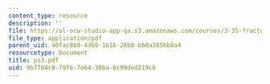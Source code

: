 ```yaml
---
content_type: resource
description: ''
file: https://ol-ocw-studio-app-qa.s3.amazonaws.com/courses/3-35-fracture-and-fatigue-fall-2003/9b7704c879f67e6430ba6c99ded219c6_ps3.pdf
file_type: application/pdf
parent_uid: 40fac8b9-4d69-1b16-28b8-bb0a305bb8a4
resourcetype: Document
title: ps3.pdf
uid: 9b7704c8-79f6-7e64-30ba-6c99ded219c6
---
```

